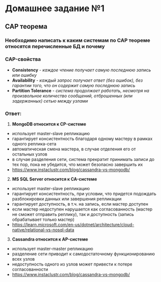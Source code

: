 
# Домашнее задание №1
## CAP теорема

### Необходимо написать к каким системам по CAP теореме относятся перечисленные БД и почему

### CAP-свойства
 - **Consistency** - *каждое чтение получает самую последнюю запись или ошибку*
 - **Availability** - *каждый запрос получает ответ (без ошибок), без гарантии того, что он содержит самую последнюю запись*
 - **Partition Tolerance** - *система продолжает работать, несмотря на произвольное количество сообщений, отброшенных (или задержанных) сетью между узлами*

### Ответ:
1) **MongoDB относится к CP-системе**
 - использует master-slave репликацию
 - гарантирует консистентность благодаря одному мастеру в рамках одного реплика-сета 
 - автоматическая смена мастера, в случае отделения его от остальных узлов
 - в случае разделения сети, система прекратит принимать записи до тех пор, пока не убедится, что может безопасно завершить их
 - https://www.instaclustr.com/blog/cassandra-vs-mongodb/
2) **MS SQL Server относится к CA-системе**
 - использует master-slave репликацию
 - гарантирует консистентность, при условии, что придется подождать разблокировки данных или завершения репликации
 - гарантирует доступность, в т.ч. на запись, если мастер доступен  
 - если мастер недоступен нарушается как согласованность (мастер не сможет отправить реплику), так и доступность (запись обрабатывает только мастер)
 - https://learn.microsoft.com/en-us/dotnet/architecture/cloud-native/relational-vs-nosql-data
3) **Cassandra относится к AP-системе**
 - использует master-master репликацию 
 - разделение сети приводит к самодостаточному функционированию всех узлов
 - недоступность одного из узлов может привести к потере согласованности
 - https://www.instaclustr.com/blog/cassandra-vs-mongodb/
